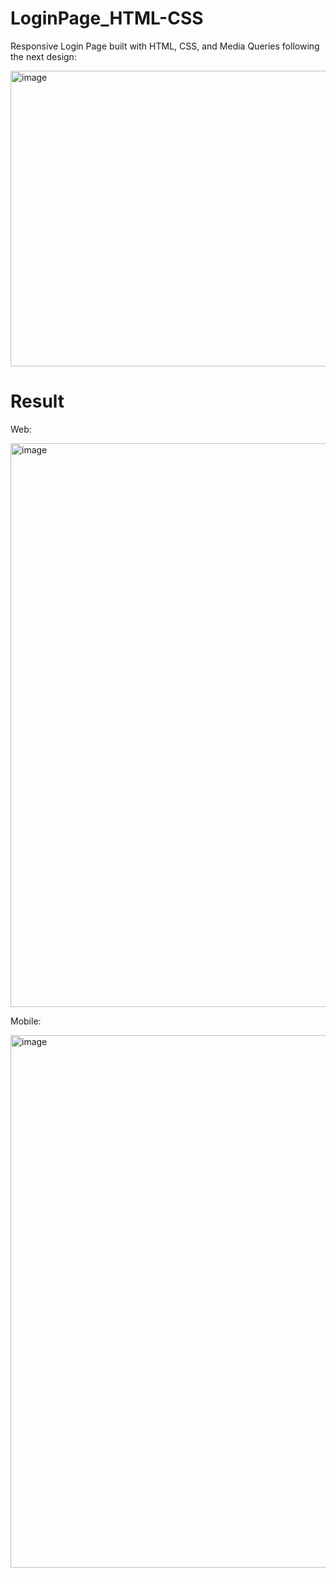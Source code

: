 # LoginPage_HTML-CSS
Responsive Login Page built with HTML, CSS, and Media Queries following the next design:

<img width="995" height="473" alt="image" src="https://github.com/user-attachments/assets/8660f485-1e0b-44b7-9c03-a6765a4871d6" />

# Result
Web:

<img width="1919" height="902" alt="image" src="https://github.com/user-attachments/assets/1ecdd524-151e-4179-86c9-3f539d2197cf" />

Mobile: 

<img width="800" height="852" alt="image" src="https://github.com/user-attachments/assets/9bd63c7e-6fe1-4ecc-87e7-117c6fb988a2" />

